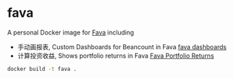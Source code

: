 # fava

A personal Docker image for [Fava](https://github.com/beancount/fava) including

- 手动画报表, Custom Dashboards for Beancount in Fava [fava dashboards](https://github.com/andreasgerstmayr/fava-dashboards)
- 计算投资收益, Shows portfolio returns in Fava [Fava Portfolio Returns](https://github.com/andreasgerstmayr/fava-portfolio-returns)

```sh
docker build -t fava .
```
